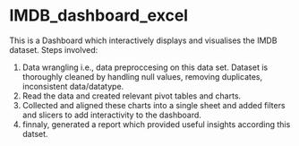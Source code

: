 # IMDB_dashboard_excel
This is a Dashboard which interactively displays and visualises the IMDB dataset.
  Steps involved:
1. Data wrangling i.e., data preproccesing on this data set. Dataset is thoroughly cleaned by handling null values, removing duplicates, inconsistent data/datatype.
2. Read the data and created relevant pivot tables and charts.
3. Collected and aligned these charts into a single sheet and added filters and slicers to add interactivity to the dashboard.
4. finnaly, generated a report which provided useful insights according this datset.
